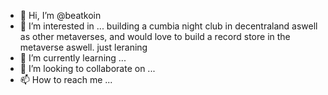 - 👋 Hi, I’m @beatkoin
- 👀 I’m interested in ... building a cumbia night club in decentraland aswell as other metaverses, and would love to build a record store in the metaverse aswell. just leraning
- 🌱 I’m currently learning ...
- 💞️ I’m looking to collaborate on ...
- 📫 How to reach me ...

<!---
beatkoin/beatkoin is a ✨ special ✨ repository because its `README.md` (this file) appears on your GitHub profile.
You can click the Preview link to take a look at your changes.
--->
